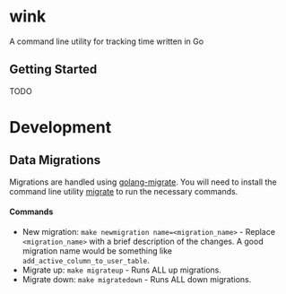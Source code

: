 # wink

A command line utility for tracking time written in Go

## Getting Started

TODO

# Development

## Data Migrations

Migrations are handled using [golang-migrate](https://github.com/golang-migrate/migrate). You will need to install the command line utility [migrate](https://github.com/golang-migrate/migrate/tree/master/cmd/migrate) to run the necessary commands.

#### Commands

- New migration: `make newmigration name=<migration_name>` - Replace `<migration_name>` with a brief description of the changes. A good migration name would be something like `add_active_column_to_user_table`.
- Migrate up: `make migrateup` - Runs ALL up migrations.
- Migrate down: `make migratedown` - Runs ALL down migrations.

